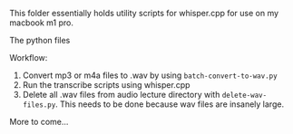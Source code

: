 This folder essentially holds utility scripts for whisper.cpp for use on my macbook m1 pro.

The python files

Workflow:

1. Convert mp3 or m4a files to .wav by using `batch-convert-to-wav.py`
2. Run the transcribe scripts using whisper.cpp
3. Delete all .wav files from audio lecture directory with `delete-wav-files.py`. This needs to be done because wav files are insanely large.

More to come...
